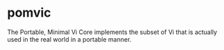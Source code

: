 # pomvic

The Portable, Minimal Vi Core implements the subset of Vi that is actually used
in the real world in a portable manner.
